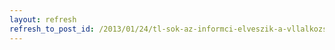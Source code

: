 ```yaml
---
layout: refresh
refresh_to_post_id: /2013/01/24/tl-sok-az-informci-elveszik-a-vllalkozst-rint-hrek-tengerben
---
```

